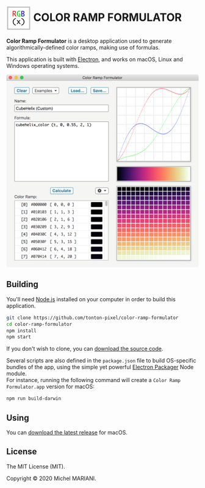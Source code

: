 # <img src="icons/icon-256.png" width="64px" align="center" alt="Color Ramp Formulator icon"> COLOR RAMP FORMULATOR

**Color Ramp Formulator** is a desktop application used to generate algorithmically-defined color ramps, making use of formulas.

This application is built with [Electron](https://electronjs.org), and works on macOS, Linux and Windows operating systems.

<img src="screenshots/color-ramp-formulator.png" width="675" alt="Color Ramp Formulator screenshot">

## Building

You'll need [Node.js](https://nodejs.org) installed on your computer in order to build this application.

```bash
git clone https://github.com/tonton-pixel/color-ramp-formulator
cd color-ramp-formulator
npm install
npm start
```

If you don't wish to clone, you can [download the source code](https://github.com/tonton-pixel/color-ramp-formulator/archive/master.zip).

Several scripts are also defined in the `package.json` file to build OS-specific bundles of the app, using the simple yet powerful [Electron Packager](https://github.com/electron-userland/electron-packager) Node module.\
For instance, running the following command will create a `Color Ramp Formulator.app` version for macOS:

```bash
npm run build-darwin
```

## Using

You can [download the latest release](https://github.com/tonton-pixel/color-ramp-formulator/releases) for macOS.

## License

The MIT License (MIT).

Copyright © 2020 Michel MARIANI.
